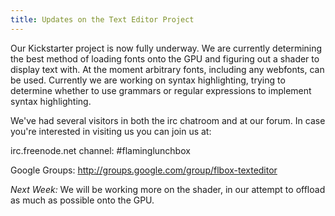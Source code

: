 ```yaml
---
title: Updates on the Text Editor Project
---
```


Our Kickstarter project is now fully underway.  We are currently determining the best method of loading fonts onto the GPU and figuring out a shader to display text with.  At the moment arbitrary fonts, including any webfonts, can be used.  Currently we are working on syntax highlighting, trying to determine whether to use grammars or regular expressions to implement syntax highlighting.

We've had several visitors in both the irc chatroom and at our forum.  In case you're interested in visiting us you can join us at:

irc.freenode.net  channel: #flaminglunchbox

Google Groups: http://groups.google.com/group/flbox-texteditor

*Next Week:* We will be working more on the shader, in our attempt to offload as much as possible onto the GPU.


